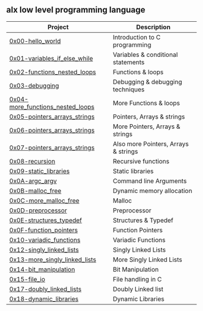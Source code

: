 ## alx low level programming language
|Project                          | Description                          |
|----------------------------------|--------------------------------------|
| [0x00-hello_world](https://github.com/Ambogo2/alx-low_level_programming/tree/master/0x00-hello_world)| Introduction to C programming   |
| [0x01-variables_if_else_while](https://github.com/Ambogo2/alx-low_level_programming/tree/master/0x01-variables_if_else_while)     | Variables & conditional statements   |
| [0x02-functions_nested_loops](https://github.com/Ambogo2/alx-low_level_programming/tree/master/0x02-functions_nested_loops)      | Functions & loops                    |
| [0x03-debugging](https://github.com/Ambogo2/alx-low_level_programming/tree/master/0x03-debugging)| Debugging & debugging techniques     |
| [0x04-more_functions_nested_loops](https://github.com/Ambogo2/alx-low_level_programming/tree/master/0x04-more_functions_nested_loops) | More Functions & loops               |
| [0x05-pointers_arrays_strings](https://github.com/Ambogo2/alx-low_level_programming/tree/master/0x05-pointers_arrays_strings)     | Pointers, Arrays & strings           |
| [0x06-pointers_arrays_strings](https://github.com/Ambogo2/alx-low_level_programming/tree/master/0x06-pointers_arrays_strings)     | More Pointers, Arrays & strings      |
| [0x07-pointers_arrays_strings](https://github.com/Ambogo2/alx-low_level_programming/tree/master/0x07-pointers_arrays_strings)     | Also more Pointers, Arrays & strings |
| [0x08-recursion](https://github.com/Ambogo2/alx-low_level_programming/tree/master/0x08-recursion)                  | Recursive functions                  |
| [0x09-static_libraries](https://github.com/Ambogo2/alx-low_level_programming/tree/master/0x09-static_libraries)| Static libraries                     |
| [0x0A-argc_argv](https://github.com/Ambogo2/alx-low_level_programming/tree/master/0x0A-argc_argv)    | Command line Arguments               |
| [0x0B-malloc_free](https://github.com/Ambogo2/alx-low_level_programming/tree/master/0x0B-malloc_free)                 | Dynamic memory allocation            |
| [0x0C-more_malloc_free](https://github.com/Ambogo2/alx-low_level_programming/tree/master/0x0C-more_malloc_free)            |    Malloc                                 |
| [0x0D-preprocessor](https://github.com/Ambogo2/alx-low_level_programming/tree/master/0x0D-preprocessor)                 |     Preprocessor                                |
| [0x0E-structures_typedef](https://github.com/Ambogo2/alx-low_level_programming/tree/master/0x0E-structures_typedef) |  Structures & Typedef                                   |
|[0x0F-function_pointers](https://github.com/Ambogo2/alx-low_level_programming/tree/master/0x0F-function_pointers)             |    Function Pointers                                 |
|[0x10-variadic_functions](https://github.com/Ambogo2/alx-low_level_programming/tree/master/0x10-variadic_functions)           |       Variadic Functions                              |
|[0x12-singly_linked_lists](https://github.com/Ambogo2/alx-low_level_programming/tree/master/0x12-singly_linked_lists)           | Singly Linked Lists                                    |
| [0x13-more_singly_linked_lists]()                                 |   More Singly Linked Lists                                  |
|  [0x14-bit_manipulation](https://github.com/Ambogo2/alx-low_level_programming/tree/master/0x14-bit_manipulation)                                |    Bit Manipulation                                 | 
|   [0x15-file_io](https://github.com/Ambogo2/alx-low_level_programming/tree/master/0x15-file_io)                               |              File handling in C                        |
|  [0x17-doubly_linked_lists](https://github.com/Ambogo2/alx-low_level_programming/tree/master/0x17-doubly_linked_lists)                                |      Doubly Linked list                                |
|   [0x18-dynamic_libraries](https://github.com/Ambogo2/alx-low_level_programming/tree/master/0x18-dynamic_libraries)                               |         Dynamic Libraries                             |
